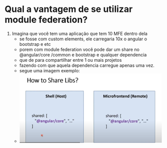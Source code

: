 # Qual a vantagem de se utilizar module federation?


1. Imagina que você tem uma aplicação que tem 10 MFE dentro dela
   - se fosse com custom elements, ele carregaria 10x o angular o bootstrap e etc
   - porem com module federation você pode dar um share no @angular/core /common e bootstrap e qualquer dependencia
   - que de para compartilhar entre 1 ou mais projetos
   - fazendo com que aquela dependencia carregue apenas uma vez.
   - segue uma imagem exemplo:
   - ![](./imagens/share-libs.png)
